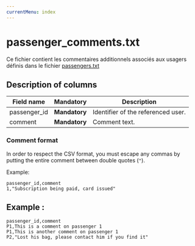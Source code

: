 ```yaml
---
currentMenu: index
---
```


# passenger_comments.txt

Ce fichier contient les commentaires additionnels associés aux usagers définis dans le fichier [passengers.txt](passengers.txt.html)

## Description of columns

| Field name      |  Mandatory    |  Description |
|-----------------|:------------:|----------|
| passenger_id    | **Mandatory** | Identifier of the referenced user. |
| comment         | **Mandatory** | Comment text. |

### Comment format 

In order to respect the CSV format, you must escape any commas by putting the entire comment between double quotes (`"`).

Example: 
```
passenger_id,comment
1,"Subscription being paid, card issued"
```

## Example : 

```
passenger_id,comment
P1,This is a comment on passenger 1
P1,This is another comment on passenger 1
P2,"Lost his bag, please contact him if you find it"
```
